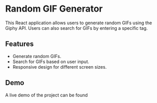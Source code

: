 # Random GIF Generator

This React application allows users to generate random GIFs using the Giphy API. Users can also search for GIFs by entering a specific tag.

## Features

- Generate random GIFs.
- Search for GIFs based on user input.
- Responsive design for different screen sizes.

## Demo

A live demo of the project can be found    


